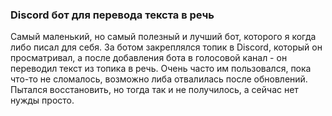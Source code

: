 ### Discord бот для перевода текста в речь

Самый маленький, но самый полезный и лучший бот, которого я когда либо писал для себя.
За ботом закреплялся топик в Discord, который он просматривал, а после добавления бота в голосовой канал - он переводил текст из топика в речь.
Очень часто им пользовался, пока что-то не сломалось, возможно либа отвалилась после обновлений. Пытался восстановить, но тогда так и не получилось, а сейчас нет нужды просто.

